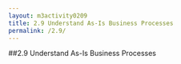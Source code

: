 ```yaml
---
layout: m3activity0209
title: 2.9 Understand As-Is Business Processes
permalink: /2.9/
---
```

##2.9 Understand As-Is Business Processes

